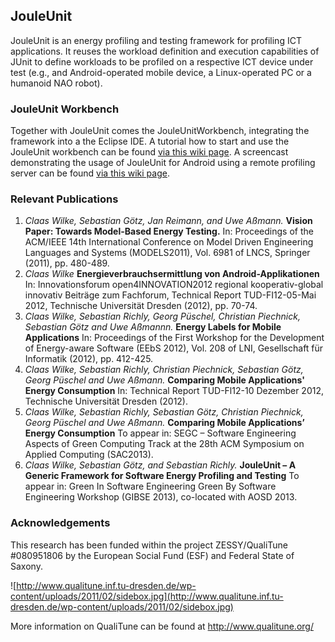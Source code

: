 ## JouleUnit ##
JouleUnit is an energy profiling and testing framework for profiling ICT applications. It reuses the workload definition and execution capabilities of JUnit to define workloads to be profiled on a respective ICT device under test (e.g., and Android-operated mobile device, a Linux-operated PC or a humanoid NAO robot).

### JouleUnit Workbench ###
Together with JouleUnit comes the JouleUnitWorkbench, integrating the framework into a the Eclipse IDE. A tutorial how to start and use the JouleUnit workbench can be found [via this wiki page](http://code.google.com/p/jouleunit/wiki/JouleUnitWorkbench).
A screencast demonstrating the usage of JouleUnit for Android using a remote profiling server can be found [via this wiki page](http://code.google.com/p/jouleunit/wiki/AndroidExampleScreencast).

### Relevant Publications ###
  1. _Claas Wilke, Sebastian Götz, Jan Reimann, and Uwe Aßmann._ **Vision Paper: Towards Model-Based Energy Testing.** In: Proceedings of the ACM/IEEE 14th International Conference on Model Driven Engineering Languages and Systems (MODELS2011), Vol. 6981 of LNCS, Springer (2011), pp. 480-489.
  1. _Claas Wilke_ **Energieverbrauchsermittlung von Android-Applikationen** In: Innovationsforum open4INNOVATION2012 regional kooperativ-global innovativ Beiträge zum Fachforum, Technical Report TUD-FI12-05-Mai 2012, Technische Universität Dresden (2012), pp. 70-74.
  1. _Claas Wilke, Sebastian Richly, Georg Püschel, Christian Piechnick, Sebastian Götz and Uwe Aßmannn._ **Energy Labels for Mobile Applications** In: Proceedings of the First Workshop for the Development of Energy-aware Software (EEbS 2012), Vol. 208 of LNI, Gesellschaft für Informatik (2012), pp. 412-425.
  1. _Claas Wilke, Sebastian Richly, Christian Piechnick, Sebastian Götz, Georg Püschel and Uwe Aßmann._ **Comparing Mobile Applications' Energy Consumption** In: Technical Report TUD-Fl12-10 Dezember 2012, Technische Universität Dresden (2012).
  1. _Claas Wilke, Sebastian Richly, Sebastian Götz, Christian Piechnick, Georg Püschel and Uwe Aßmann._ **Comparing Mobile Applications’ Energy Consumption** To appear in: SEGC – Software Engineering Aspects of Green Computing Track at the 28th ACM Symposium on Applied Computing (SAC2013).
  1. _Claas Wilke, Sebastian Götz, and Sebastian Richly._ **JouleUnit – A Generic Framework for Software Energy Profiling and Testing** To appear in: Green In Software Engineering Green By Software Engineering Workshop (GIBSE 2013), co-located with AOSD 2013.

### Acknowledgements ###
This research has been funded within the project ZESSY/QualiTune #080951806 by the European Social Fund (ESF) and Federal State of Saxony.

![http://www.qualitune.inf.tu-dresden.de/wp-content/uploads/2011/02/sidebox.jpg](http://www.qualitune.inf.tu-dresden.de/wp-content/uploads/2011/02/sidebox.jpg)

More information on QualiTune can be found at http://www.qualitune.org/